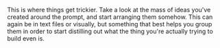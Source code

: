 This is where things get trickier. Take a look at the mass of ideas you've created around the prompt, and start arranging them somehow. This can again be in text files or visually, but something that best helps you group them in order to start distilling out what the thing you're actually trying to build even is.